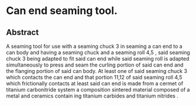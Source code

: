 # Can end seaming tool.

## Abstract
A seaming tool for use with a seaming chuck 3 in seaming a can end to a can body and having a seaming chuck and a seaming roll 4,5 , said seaming chuck 3 being adapted to fit said can end while said seaming roll is adapted simultaneously to press and seam the curling portion of said can end and the flanging portion of said can body. At least one of said seaming chuck 3 which contacts the can end and that portion 11,12 of said seaming roll 4,5 which frictionally contacts at least said can end is made from a cermet of titanium carbonitride system a composition sintered material composed of a metal and ceramics contain ing titanium carbides and titanium nitrides .